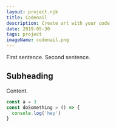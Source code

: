 ```yaml
---
layout: project.njk
title: Codenail
description: Create art with your code
date: 2019-05-30
tags: project
imageName: codenail.png
---
```


First sentence. Second sentence.

## Subheading

Content.

```js
const a = 3
const doSomething = () => {
  console.log('hey')
}
```
